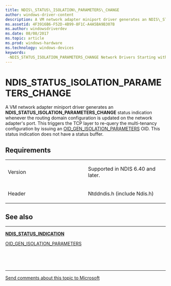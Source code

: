 ```yaml
---
title: NDIS\_STATUS\_ISOLATION\_PARAMETERS\_CHANGE
author: windows-driver-content
description: A VM network adapter miniport driver generates an NDIS\_STATUS\_ISOLATION\_PARAMETERS\_CHANGE status indication whenever the routing domain configuration is updated on the network adapter's port.
ms.assetid: 4F3916B6-F52D-4B99-8F1C-A4A5BA9B307B
ms.author: windowsdriverdev
ms.date: 08/08/2017
ms.topic: article
ms.prod: windows-hardware
ms.technology: windows-devices
keywords: 
 -NDIS_STATUS_ISOLATION_PARAMETERS_CHANGE Network Drivers Starting with Windows Vista
---
```


# NDIS\_STATUS\_ISOLATION\_PARAMETERS\_CHANGE


A VM network adapter miniport driver generates an **NDIS\_STATUS\_ISOLATION\_PARAMETERS\_CHANGE** status indication whenever the routing domain configuration is updated on the network adapter's port. This triggers the TCP layer to re-query the multi-tenancy configuration by issuing an [OID\_GEN\_ISOLATION\_PARAMETERS](oid-gen-isolation-parameters.md) OID. This status indication does not have a status buffer.

Requirements
------------

<table>
<colgroup>
<col width="50%" />
<col width="50%" />
</colgroup>
<tbody>
<tr class="odd">
<td><p>Version</p></td>
<td><p>Supported in NDIS 6.40 and later.</p></td>
</tr>
<tr class="even">
<td><p>Header</p></td>
<td>Ntddndis.h (include Ndis.h)</td>
</tr>
</tbody>
</table>

## See also


****
[**NDIS\_STATUS\_INDICATION**](https://msdn.microsoft.com/library/windows/hardware/ff567373)

[OID\_GEN\_ISOLATION\_PARAMETERS](oid-gen-isolation-parameters.md)

 

 


--------------------
[Send comments about this topic to Microsoft](mailto:wsddocfb@microsoft.com?subject=Documentation%20feedback%20%5Bnetvista\netvista%5D:%20NDIS_STATUS_ISOLATION_PARAMETERS_CHANGE%20%20RELEASE:%20%288/8/2017%29&body=%0A%0APRIVACY%20STATEMENT%0A%0AWe%20use%20your%20feedback%20to%20improve%20the%20documentation.%20We%20don't%20use%20your%20email%20address%20for%20any%20other%20purpose,%20and%20we'll%20remove%20your%20email%20address%20from%20our%20system%20after%20the%20issue%20that%20you're%20reporting%20is%20fixed.%20While%20we're%20working%20to%20fix%20this%20issue,%20we%20might%20send%20you%20an%20email%20message%20to%20ask%20for%20more%20info.%20Later,%20we%20might%20also%20send%20you%20an%20email%20message%20to%20let%20you%20know%20that%20we've%20addressed%20your%20feedback.%0A%0AFor%20more%20info%20about%20Microsoft's%20privacy%20policy,%20see%20http://privacy.microsoft.com/default.aspx. "Send comments about this topic to Microsoft")


